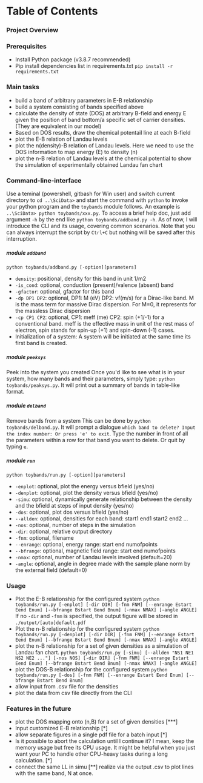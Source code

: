  # Table of Contents
### Project Overview
### Prerequisites
- Install Python package (v3.8.7 recommended)
- Pip install dependencies list in requirements.txt `pip install -r requirements.txt`
### Main tasks
- build a band of arbitrary parameters in E-B relationship
- build a system consisting of bands specified above
- calculate the density of state (DOS) at arbitrary B-field and energy E given the position of band bottom/a specific set of carrier densities. (They are equivalent in our model)
- Based on DOS results, draw the chemical potentail line at each B-field
- plot the E-B relation of Landau levels
- plot the n(density)-B relation of Landau levels. Here we need to use the DOS information to map energy (E) to density (n)
- plot the n-B relation of Landau levels at the chemical potential to show the simulation of experimentally obtained Landau fan chart
### Command-line-interface
Use a teminal (powershell, gitbash for Win user) and switch current directory to `cd ..\SciData>` and start the command with `python` to invoke your python program and the `toybands` module follows. 
An example is `..\SciData> python toybands/xxx.py`.  To access a brief help doc, just add argument `-h` by the end like `python toybands/addband.py -h`. As of now, I will introduce the CLI and its usage, covering common scenarios. Note that you can always interrupt the script by `Ctrl+C` but nothing will be saved after this interruption.

##### module `addband` 
`python toybands/addband.py [-option][parameters]`
- `density`: positional, density for this band in unit 1/m2
- `-is_cond`: optional, conduction (present)/valence (absent) band
- `-gfactor`: optional, gfactor for this band
- `-dp DP1 DP2`: optional, DP1: M (eV) DP2: vf(m/s) for a Dirac-like band. M is the mass term for massive Dirac dispersion. For M=0, it represents for the massless Dirac dispersion
- `-cp CP1 CP2`: optional, CP1: meff (me) CP2: spin (+1/-1) for a conventional band. meff is the effective mass in unit of the rest mass of electron, spin stands for spin-up (+1) and spin-down (-1) cases.
- Initialization of a system:
A system will be initiated at the same time its first band is created.

	
#####  module `peeksys`
Peek into the system you created
 Once you'd like to see what is in your system, how many bands and their parameters, simply type: `python toybands/peaksys.py`.  It will print out a summary of bands in table-like format.
 
 ##### module `delband`
 Remove bands from a system
 This can be done by `python toybands/delband.py`. It will prompt a dialogue `which band to delete? Input the index number: Or press 'e' to exit`. Type the number in front of all the parameters within a row for that band you want to delete. Or quit by typing `e`. 
 
 ##### module `run`
 `python toybands/run.py [-option][parameters]`
 - `-enplot`: optional, plot the energy versus bfield (yes/no)
 - `-denplot`: optional, plot the density versus bfield (yes/no)
 - `-simu`: optional, dynamically generate relationship between the density and the bfield at steps of input density (yes/no)
 - `-dos`: optional, plot dos versus bfield (yes/no)
 - `--allden`: optional, densities for each band: start1 end1 start2 end2 ...
 - `-nos`: optional, number of steps in the simulation
 - `-dir`: optional, relative output directory
 - `-fnm`: optional, filename
 - `--enrange`: optional, energy range: start end numofpoints
 - `--bfrange`: optional, magnetic field range: start end numofpoints
 - `-nmax`: optional, number of Landau levels involved (default=20)
 - `-angle`: optional, angle in degree made with the sample plane norm by the external field (default=0)
 ### Usage
 - Plot the E-B relationship for the configured system
 `python toybands/run.py [-enplot] [-dir DIR] [-fnm FNM] [--enrange Estart Eend Enum] [--bfrange Bstart Bend Bnum] [-nmax NMAX] [-angle ANGLE]` If no `-dir` and `-fnm` is specified, the output figure will be stored in `./output/[auto]default.pdf`  
 - Plot the n-B relationship for the configured system
 `python toybands/run.py [-denplot] [-dir DIR] [-fnm FNM] [--enrange Estart Eend Enum] [--bfrange Bstart Bend Bnum] [-nmax NMAX] [-angle ANGLE]`
 - plot the n-B relationship for a set of given densities as a simulation of Landau fan chart.
 `python toybands/run.py [-simu] [--allden "NS1 NE1 NS2 NE2 ..."] [-nos NOS] [-dir DIR] [-fnm FNM] [--enrange Estart Eend Enum] [--bfrange Bstart Bend Bnum] [-nmax NMAX] [-angle ANGLE]`
 - plot the DOS-B relationship for the configured system
 `python toybands/run.py [-dos] [-fnm FNM] [--enrange Estart Eend Enum] [--bfrange Bstart Bend Bnum]`
 -  allow input from .csv file for the densities
 -  plot the data from csv file directly from the CLI
 
 ### Features in the future
 
 - plot the DOS mapping onto (n,B) for a set of given densities [***]
 - Input customized E-B relationship [*]
 - allow separate figures in a single pdf file for a batch input [*]
 - Is it possible to abort the calculation until I continue it? I mean, keep the memory usage but free its CPU usage. It might be helpful when you just want your PC to handle other CPU-heavy tasks during a long calculation. [*]
 - connect the same LL in simu [**] realize via the output .csv to plot lines with the same band, N at once.
